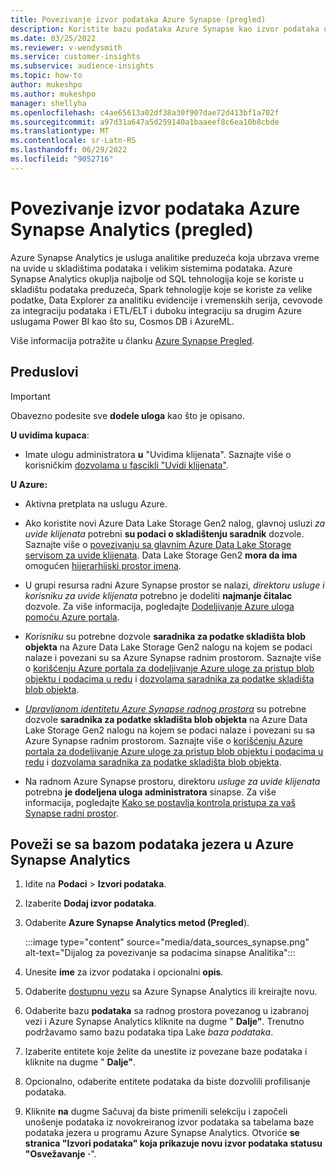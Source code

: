 ```yaml
---
title: Povezivanje izvor podataka Azure Synapse (pregled)
description: Koristite bazu podataka Azure Synapse kao izvor podataka u programu Dynamics 365 Customer Insights.
ms.date: 03/25/2022
ms.reviewer: v-wendysmith
ms.service: customer-insights
ms.subservice: audience-insights
ms.topic: how-to
author: mukeshpo
ms.author: mukeshpo
manager: shellyha
ms.openlocfilehash: c4ae65613a02df38a30f907dae72d413bf1a702f
ms.sourcegitcommit: a97d31a647a5d259140a1baaeef8c6ea10b8cbde
ms.translationtype: MT
ms.contentlocale: sr-Latn-RS
ms.lasthandoff: 06/29/2022
ms.locfileid: "9052716"
---
```

# <a name="connect-an-azure-synapse-analytics-data-source-preview"></a>Povezivanje izvor podataka Azure Synapse Analytics (pregled)

Azure Synapse Analytics je usluga analitike preduzeća koja ubrzava vreme na uvide u skladištima podataka i velikim sistemima podataka. Azure Synapse Analytics okuplja najbolje od SQL tehnologija koje se koriste u skladištu podataka preduzeća, Spark tehnologije koje se koriste za velike podatke, Data Explorer za analitiku evidencije i vremenskih serija, cevovode za integraciju podataka i ETL/ELT i duboku integraciju sa drugim Azure uslugama Power BI kao što su, Cosmos DB i AzureML.

Više informacija potražite u članku [Azure Synapse Pregled](/azure/synapse-analytics/overview-what-is).

## <a name="prerequisites"></a>Preduslovi

> [!IMPORTANT]
> Obavezno podesite sve **dodele uloga** kao što je opisano.  

**U uvidima kupaca**:

* Imate ulogu administratora **u** "Uvidima klijenata". Saznajte više o korisničkim [dozvolama u fascikli "Uvidi klijenata"](permissions.md#assign-roles-and-permissions).

**U Azure:**

- Aktivna pretplata na uslugu Azure.

- Ako koristite novi Azure Data Lake Storage Gen2 nalog, glavnoj usluzi *za uvide klijenata* potrebni **su podaci o skladištenju saradnik** dozvole. Saznajte više o [povezivanju sa glavnim Azure Data Lake Storage servisom za uvide klijenata](connect-service-principal.md). Data Lake Storage Gen2 **mora da ima** omogućen [hijerarhijski prostor imena](/azure/storage/blobs/data-lake-storage-namespace).

- U grupi resursa radni Azure Synapse prostor se nalazi, *direktoru usluge* *i korisniku za uvide klijenata* potrebno je dodeliti **najmanje čitalac** dozvole. Za više informacija, pogledajte [Dodeljivanje Azure uloga pomoću Azure portala](/azure/role-based-access-control/role-assignments-portal).

- *Korisniku* su potrebne dozvole **saradnika za podatke skladišta blob objekta** na Azure Data Lake Storage Gen2 nalogu na kojem se podaci nalaze i povezani su sa Azure Synapse radnim prostorom. Saznajte više o [korišćenju Azure portala za dodeljivanje Azure uloge za pristup blob objektu i podacima u redu](/azure/storage/common/storage-auth-aad-rbac-portal) i [dozvolama saradnika za podatke skladišta blob objekta](/azure/role-based-access-control/built-in-roles#storage-blob-data-contributor).

- *[Upravljanom identitetu Azure Synapse radnog prostora](/azure/synapse-analytics/security/synapse-workspace-managed-identity)* su potrebne dozvole **saradnika za podatke skladišta blob objekta** na Azure Data Lake Storage Gen2 nalogu na kojem se podaci nalaze i povezani su sa Azure Synapse radnim prostorom. Saznajte više o [korišćenju Azure portala za dodeljivanje Azure uloge za pristup blob objektu i podacima u redu](/azure/storage/common/storage-auth-aad-rbac-portal) i [dozvolama saradnika za podatke skladišta blob objekta](/azure/role-based-access-control/built-in-roles#storage-blob-data-contributor).

- Na radnom Azure Synapse prostoru, direktoru *usluge za uvide klijenata* potrebna **je dodeljena uloga administratora** sinapse. Za više informacija, pogledajte [Kako se postavlja kontrola pristupa za vaš Synapse radni prostor](/azure/synapse-analytics/security/how-to-set-up-access-control).

## <a name="connect-to-the-data-lake-database-in-azure-synapse-analytics"></a>Poveži se sa bazom podataka jezera u Azure Synapse Analytics

1. Idite na **Podaci** > **Izvori podataka**.

1. Izaberite **Dodaj izvor podataka**.

1. Odaberite **Azure Synapse Analytics metod (Pregled**).

   :::image type="content" source="media/data_sources_synapse.png" alt-text="Dijalog za povezivanje sa podacima sinapse Analitika":::
  
1. Unesite **ime** za izvor podataka i opcionalni **opis**.

1. Odaberite [dostupnu vezu](connections.md) sa Azure Synapse Analytics ili kreirajte novu.

1. Odaberite bazu **podataka** sa radnog prostora povezanog u izabranoj vezi i Azure Synapse Analytics kliknite na dugme " **Dalje"**. Trenutno podržavamo samo bazu podataka tipa Lake *baza podataka*.

1. Izaberite entitete koje želite da unestite iz povezane baze podataka i kliknite na dugme " **Dalje"**.

1. Opcionalno, odaberite entitete podataka da biste dozvolili profilisanje podataka.

1. Kliknite **na** dugme Sačuvaj da biste primenili selekciju i započeli unošenje podataka iz novokreiranog izvor podataka sa tabelama baze podataka jezera u programu Azure Synapse Analytics. Otvoriće **se stranica "Izvori podataka" koja prikazuje novu izvor podataka statusu "Osvežavanje** **·**".
